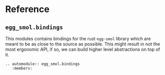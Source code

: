# Reference

## `egg_smol.bindings`

This modules contains bindings for the rust `egg-smol` library which are meant to be as close to the source as possible. This might result in not the most ergonomic API, if so, we can build higher level abstractions on top of it.

```{eval-rst}
.. automodule:: egg_smol.bindings
   :members:
```
